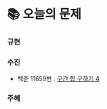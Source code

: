  # 📚 오늘의 문제
### 규현
### 수진
- 백준 11659번 : [구간 합 구하기 4](https://www.acmicpc.net/problem/11659)
### 주혜


